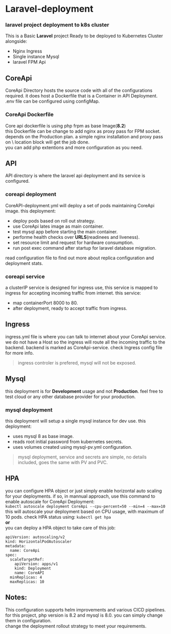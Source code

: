 # Laravel-deployment
### laravel project deployment to k8s cluster

This is a Basic **Laravel** project Ready to be deployed to Kubernetes Cluster alongside:
* Nginx Ingress
* Single instance Mysql
* laravel FPM Api

## CoreApi
CoreApi Directory hosts the source code with all of the configurations required. 
it does host a Dockerfile that is a Container in API Deployment. <br />
.env file can be configured using configMap.

### CoreApi Dockerfile
Core api dockerfile is using php frpm as base Image(**8.2**) <br />
this Dockerfile can be change to add nginx as proxy pass for FPM socket. depends on the Production plan. 
a simple nginx installation and proxy pass on \ location block will get the job done. <br />
you can add php extentions and more configuration as you need.

## API
API directory is where the laravel api deployment and its service is configured.

### coreapi deployment
CoreAPI-deployment.yml will deploy a set of pods maintaining CoreApi image.
this deployment:
* deploy pods based on roll out strategy.
* use CoreApi lates image as main container.
* test mysql app before starting the main container.
* performe health checks over **URLS**(readinees and liveness).
* set resource limit and request for hardware consumption.
* run post exec command after startup for laravel database migration.

read configuration file to find out more about replica configuration and deployment stats.

### coreapi service
a clusterIP service is designed for ingress use, this service is mapped to ingress for accepting incoming traffic from internet.
this service:
* map containerPort 8000 to 80.
* after deployment, ready to accept traffic from ingress.

## Ingress
ingress.yml file is where you can talk to internet about your CoreApi service. <br />
we do not have a Host so the ingress will route all the incoming traffic to the backend. backend is marked as CoreApi-service.
check Ingress config file for more info.

>  ingress controler is prefered, mysql will not be exposed.

## Mysql
this deployment is for **Development** usage and not **Production**.
feel free to test cloud or any other database provider for your production.

### mysql deployment
this deployment will setup a single mysql instance for dev use.
this deployment:
* uses mysql 8 as base image.
* reads root initial password from kubernetes secrets.
* uses volumes created using mysql-pv.yml configuration.

> mysql deployment, service and secrets are simple, no details included, goes the same with PV and PVC.


## HPA
you can configure HPA object or just simply enable horizontal auto scaling for your deployments.
if so, in mannual approach, use this command to enable autoscale for CoreApi Deployment:
 <br />
`kubectl autoscale deployment CoreApi --cpu-percent=50 --min=4 --max=10 `
 <br />
this will autoscale your deployment based on CPU usage, with maximum of 10 pods.
check HPA status using: `kubectl get hpa`
 <br />
**or**
 <br />
you can deploy a HPA object to take care of this job:

```
apiVersion: autoscaling/v2
kind: HorizontalPodAutoscaler
metadata:
  name: CoreApi
spec:
  scaleTargetRef:
    apiVersion: apps/v1
    kind: Deployment
    name: CoreAPI
  minReplicas: 4
  maxReplicas: 10
```

## Notes:
This configuration supports helm improvements and various CICD pipelines. <br />
for this project, php version is 8.2 and mysql is 8.0. you can simply change them in configuration. <br />
change the deployment rollout strategy to meet your requirements. <br />